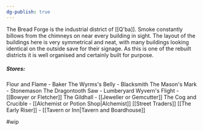 ```yaml
---
dg-publish: true
---
```

The Bread Forge is the industrial district of [[Q'ba]]. Smoke constantly billows from the chimneys on near every building in sight. The layout of the buildings here is very symmetrical and neat, with many buildings looking identical on the outside save for their signage. As this is one of the rebuilt districts it is well organised and certainly built for purpose.

##### Stores:
Flour and Flame - Baker
The Wyrms's Belly - Blacksmith
The Mason's Mark - Stonemason
The Dragontooth Saw - Lumberyard
Wyvern's Flight - [[Bowyer or Fletcher]]
The Gildhall - [[Jeweller or Gemcutter]]
The Cog and Crucible - [[Alchemist or Potion Shop|Alchemist]]
[[Street Traders]]
[[The Early Riser]] -  [[Tavern or Inn|Tavern and Boardhouse]]


#wip 